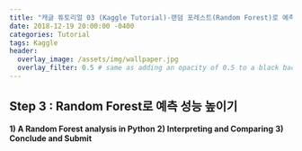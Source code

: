 ```yaml
---
title: "캐글 튜토리얼 03 (Kaggle Tutorial)-랜덤 포레스트(Random Forest)로 예측 성능 높이기"
date: 2018-12-19 20:00:00 -0400
categories: Tutorial
tags: Kaggle
header:
  overlay_image: /assets/img/wallpaper.jpg
  overlay_filter: 0.5 # same as adding an opacity of 0.5 to a black background
---
```

## Step 3 : Random Forest로 예측 성능 높이기
**1) A Random Forest analysis in Python**
**2) Interpreting and Comparing**
**3) Conclude and Submit**
